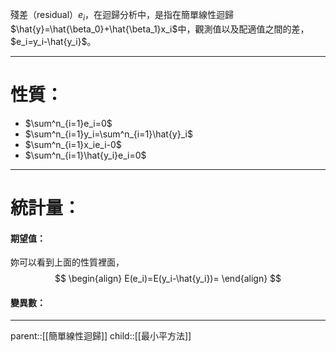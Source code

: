 殘差（residual）$e_i$，在迴歸分析中，是指在簡單線性迴歸$\hat{y}=\hat{\beta_0}+\hat{\beta_1}x_i$中，觀測值以及配適值之間的差，$e_i=y_i-\hat{y_i}$。
- - -
# 性質：
- $\sum^n_{i=1}e_i=0$
- $\sum^n_{i=1}y_i=\sum^n_{i=1}\hat{y}_i$
- $\sum^n_{i=1}x_ie_i-0$
- $\sum^n_{i=1}\hat{y_i}e_i=0$
- - -
# 統計量：

#### 期望值：
妳可以看到上面的性質裡面，
$$
\begin{align}
E(e_i)=E(y_i-\hat{y_i})=
\end{align}
$$
#### 變異數：

- - -
parent::[[簡單線性迴歸]]
child::[[最小平方法]]